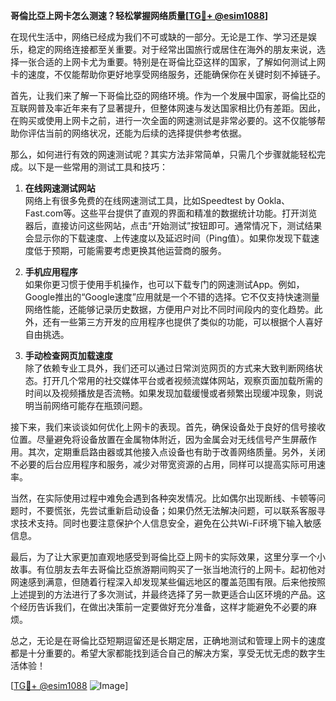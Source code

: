 **哥倫比亞上网卡怎么测速？轻松掌握网络质量[[TG💪+ @esim1088](https://t.me/s/esim1088)]**

在现代生活中，网络已经成为我们不可或缺的一部分。无论是工作、学习还是娱乐，稳定的网络连接都至关重要。对于经常出国旅行或居住在海外的朋友来说，选择一张合适的上网卡尤为重要。特别是在哥倫比亞这样的国家，了解如何测试上网卡的速度，不仅能帮助你更好地享受网络服务，还能确保你在关键时刻不掉链子。

首先，让我们来了解一下哥倫比亞的网络环境。作为一个发展中国家，哥倫比亞的互联网普及率近年来有了显著提升，但整体网速与发达国家相比仍有差距。因此，在购买或使用上网卡之前，进行一次全面的网速测试是非常必要的。这不仅能够帮助你评估当前的网络状况，还能为后续的选择提供参考依据。

那么，如何进行有效的网速测试呢？其实方法非常简单，只需几个步骤就能轻松完成。以下是一些常用的测试工具和技巧：

1. **在线网速测试网站**  
   网络上有很多免费的在线网速测试工具，比如Speedtest by Ookla、Fast.com等。这些平台提供了直观的界面和精准的数据统计功能。打开浏览器后，直接访问这些网站，点击“开始测试”按钮即可。通常情况下，测试结果会显示你的下载速度、上传速度以及延迟时间（Ping值）。如果你发现下载速度低于预期，可能需要考虑更换其他运营商的服务。

2. **手机应用程序**  
   如果你更习惯于使用手机操作，也可以下载专门的网速测试App。例如，Google推出的“Google速度”应用就是一个不错的选择。它不仅支持快速测量网络性能，还能够记录历史数据，方便用户对比不同时间段内的变化趋势。此外，还有一些第三方开发的应用程序也提供了类似的功能，可以根据个人喜好自由挑选。

3. **手动检查网页加载速度**  
   除了依赖专业工具外，我们还可以通过日常浏览网页的方式来大致判断网络状态。打开几个常用的社交媒体平台或者视频流媒体网站，观察页面加载所需的时间以及视频播放是否流畅。如果发现加载缓慢或者频繁出现缓冲现象，则说明当前网络可能存在瓶颈问题。

接下来，我们来谈谈如何优化上网卡的表现。首先，确保设备处于良好的信号接收位置。尽量避免将设备放置在金属物体附近，因为金属会对无线信号产生屏蔽作用。其次，定期重启路由器或其他接入点设备也有助于改善网络质量。另外，关闭不必要的后台应用程序和服务，减少对带宽资源的占用，同样可以提高实际可用速率。

当然，在实际使用过程中难免会遇到各种突发情况。比如偶尔出现断线、卡顿等问题时，不要慌张，先尝试重新启动设备；如果仍然无法解决问题，可以联系客服寻求技术支持。同时也要注意保护个人信息安全，避免在公共Wi-Fi环境下输入敏感信息。

最后，为了让大家更加直观地感受到哥倫比亞上网卡的实际效果，这里分享一个小故事。有位朋友去年去哥倫比亞旅游期间购买了一张当地流行的上网卡。起初他对网速感到满意，但随着行程深入却发现某些偏远地区的覆盖范围有限。后来他按照上述提到的方法进行了多次测试，并最终选择了另一款更适合山区环境的产品。这个经历告诉我们，在做出决策前一定要做好充分准备，这样才能避免不必要的麻烦。

总之，无论是在哥倫比亞短期逗留还是长期定居，正确地测试和管理上网卡的速度都是十分重要的。希望大家都能找到适合自己的解决方案，享受无忧无虑的数字生活体验！  

[[TG💪+ @esim1088](https://t.me/s/esim1088) ![Image](https://i.postimg.cc/4NQfJmqS/Snipaste-2025-05-13-00-14-12.png)]